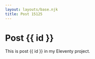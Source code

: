 ```yaml
---
layout: layouts/base.njk
title: Post 15125
---
```


# Post {{ id }}

This is post {{ id }} in my Eleventy project.
